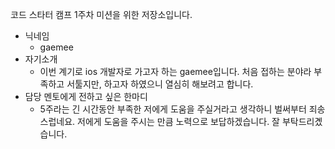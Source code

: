 코드 스타터 캠프 1주차 미션을 위한 저장소입니다.
- 닉네임
    - gaemee
- 자기소개
    - 이번 계기로 ios 개발자로 가고자 하는 gaemee입니다. 처음 접하는 분야라 부족하고 서툴지만, 하고자 하였으니 열심히 해보려고 합니다.
- 담당 멘토에게 전하고 싶은 한마디
    - 5주라는 긴 시간동안 부족한 저에게 도움을 주실거라고 생각하니 벌써부터 죄송스럽네요. 저에게 도움을 주시는 만큼 노력으로 보답하겠습니다. 잘 부탁드리곘습니다.
